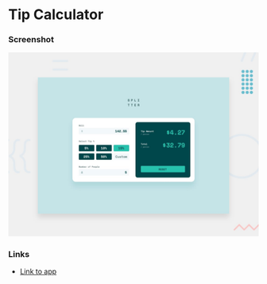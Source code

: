 # Tip Calculator

### Screenshot

![desktop-preview](./design/desktop-preview.jpg)

### Links

- [Link to app](https://kat2709.github.io/tip-calculator/)
